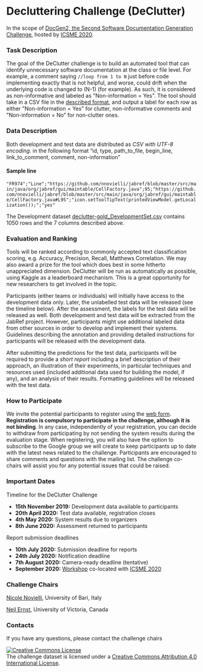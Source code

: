 # Decluttering Challenge (DeClutter)

In the scope of [DocGen2, the Second Software Documentation Generation Challenge](https://dysdoc.github.io/docgen2/index.html), hosted by [ICSME 2020](https://icsme2020.github.io/index.html).

### Task Description
The goal of the DeClutter challenge is to build an automated tool that can identify unnecessary software 
documentation at the class or file level. For example, a comment saying ```//loop from 1 to N``` just before code implementing 
exactly that is not helpful, and worse, could drift when the underlying code is changed to (N-1) (for example). As such, it is considered as non-informative and labeled as "Non-information = Yes". 
The tool should take in a CSV file in the [described format](https://dysdoc.github.io/docgen2/decluttr-format.html), and output a label for each row as either "Non-information = Yes" for clutter, non-informative comments and "Non-information = No" for non-clutter ones.

### Data Description
Both development and test data are distributed as *CSV with UTF-8 encoding*.  in the following format 
“id, type, path_to_file, begin_line, link_to_comment, comment, non-information” 

#### Sample line
```"FR974";"Line";"https://github.com/nnovielli/jabref/blob/master/src/main/java/org/jabref/gui/maintable/CellFactory.java";95;"https://github.com/nnovielli/jabref/blob/master/src/main/java/org/jabref/gui/maintable/CellFactory.java#L95";"icon.setToolTipText(printedViewModel.getLocalization());";"yes"```

The Development dataset [declutter-gold_DevelopmentSet.csv](https://github.com/dysdoc/declutter/blob/master/declutter-gold_DevelopmentSet.csv) contains 1050 rows and the 7 columns described above. 

### Evaluation and Ranking
Tools will be ranked according to commonly accepted text classification scoring, e.g. Accuracy, Precision, Recall, Matthews Correlation. We may also award a prize for the tool which does best in some hitherto unappreciated dimension. DeClutter will be run as automatically as possible, using Kaggle as a leaderboard mechanism. This is a great opportunity for new researchers to get involved in the topic.

Participants (either teams or individuals) will initially have access to the development data only. Later, the unlabelled test data will be released (see the timeline below). After the assessment, the labels for the test data will be released as well. Both development and test data will be extracted from the JabRef project. However, participants might use additional labeled data from other sources in order to develop and implement their systems. Guidelines describing the annotation and providing detailed instructions for participants will be released with the development data.

After submitting the predictions for the test data, participants will be required to provide a *short report* including a brief description of their approach, an illustration of their experiments, in particular techniques and resources used (included additional data used for building the model, if any), and an analysis of their results. Formatting guidelines will be released with the test data.

### How to Participate
We invite the potential participants to register using the [web form](https://forms.gle/jkGKF44Roc51L6ZT6). **Registration is compulsory to participate in the challenge, although it is not binding**. In any case, independently of your registration, you can decide to withdraw from participating by not sending the system results during the evaluation stage. When registering, you will also have the option to subscribe to the Google group we will create to keep participants up to date with the latest news related to the challenge. Participants are encouraged to share comments and questions with the mailing list. The challenge co-chairs will assist you for any potential issues that could be raised.

### Important Dates
Timeline for the DeClutter Challenge
* **15th November 2019:** Development data available to participants
* **20th April 2020:** Test data available, registration closes
* **4th May 2020:** System results due to organizers
* **8th June 2020:** Assessment returned to participants

Report submission deadlines
* **10th July 2020:** Submission deadline for reports
* **24th July 2020:** Notification deadline
* **7th August 2020:** Camera-ready deadline (tentative)
* **September 2020:** [Workshop](https://dysdoc.github.io/docgen2/index.html) co-located with [ICSME 2020](https://icsme2020.github.io/index.html)

### Challenge Chairs
[Nicole Novielli](http://collab.di.uniba.it/nicole/), University of Bari, Italy

[Neil Ernst](http://www.neilernst.net/), University of Victoria, Canada

### Contacts
If you have any questions, please contact the challenge chairs

<a rel="license" href="http://creativecommons.org/licenses/by/4.0/"><img alt="Creative Commons License" style="border-width:0" src="https://i.creativecommons.org/l/by/4.0/88x31.png" /></a><br />The challenge dataset is licensed under a <a rel="license" href="http://creativecommons.org/licenses/by/4.0/">Creative Commons Attribution 4.0 International License</a>.
